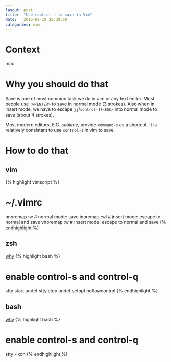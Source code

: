 ```yaml
---
layout: post
title:  "Use control-s to save in Vim"
date:   2015-08-10 20:30:00
categories: vim
---
```


# Context
mac

# Why you should do that
Save is one of most common task we do in vim or any text editor. Most people
use ```:w<ENTER>``` to save in normal mode (3 strokes).
Also when in insert mode, we have to escape ```jj```/```control-[```/```<ESC>```
into normal mode to save (about 4 strokes).

Most modern editors, E.G. *sublime*, provide ```command-s``` as a shortcut.
It is relatively consistant to use ```control-s``` in vim to save.

# How to do that

## vim
{% highlight vimscript %}
# ~/.vimrc
nnoremap <c-s> :w<CR> # normal mode: save
inoremap <c-s> <Esc>:w<CR>l # insert mode: escape to normal and save
vnoremap <c-s> <Esc>:w<CR> # insert mode: escape to normal and save
{% endhighlight %}

## zsh
[why][zsh]
{% highlight bash %}
# enable control-s and control-q
stty start undef
stty stop undef
setopt noflowcontrol
{% endhighlight %}

## bash
[why][bash]
{% highlight bash %}
# enable control-s and control-q
stty -ixon
{% endhighlight %}

[zsh]: http://superuser.com/questions/385175/how-to-reclaim-s-in-zsh
[bash]: http://unix.stackexchange.com/questions/72086/ctrl-s-hang-terminal-emulator
